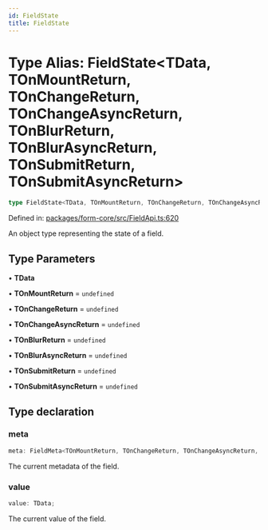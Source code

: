 ```yaml
---
id: FieldState
title: FieldState
---
```


# Type Alias: FieldState\<TData, TOnMountReturn, TOnChangeReturn, TOnChangeAsyncReturn, TOnBlurReturn, TOnBlurAsyncReturn, TOnSubmitReturn, TOnSubmitAsyncReturn\>

```ts
type FieldState<TData, TOnMountReturn, TOnChangeReturn, TOnChangeAsyncReturn, TOnBlurReturn, TOnBlurAsyncReturn, TOnSubmitReturn, TOnSubmitAsyncReturn> = object;
```

Defined in: [packages/form-core/src/FieldApi.ts:620](https://github.com/TanStack/form/blob/main/packages/form-core/src/FieldApi.ts#L620)

An object type representing the state of a field.

## Type Parameters

• **TData**

• **TOnMountReturn** = `undefined`

• **TOnChangeReturn** = `undefined`

• **TOnChangeAsyncReturn** = `undefined`

• **TOnBlurReturn** = `undefined`

• **TOnBlurAsyncReturn** = `undefined`

• **TOnSubmitReturn** = `undefined`

• **TOnSubmitAsyncReturn** = `undefined`

## Type declaration

### meta

```ts
meta: FieldMeta<TOnMountReturn, TOnChangeReturn, TOnChangeAsyncReturn, TOnBlurReturn, TOnBlurAsyncReturn, TOnSubmitReturn, TOnSubmitAsyncReturn>;
```

The current metadata of the field.

### value

```ts
value: TData;
```

The current value of the field.
